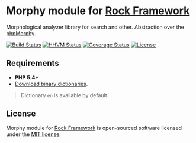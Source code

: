 Morphy module for [Rock Framework](https://github.com/romeOz/rock)
=================

Morphological analyzer library for search and other. Abstraction over the [phpMorphy](https://github.com/heromantor/phpmorphy).
	
[![Build Status](https://travis-ci.org/romeOz/rock-morphy.svg?branch=master)](https://travis-ci.org/romeOz/rock-morphy)
[![HHVM Status](http://hhvm.h4cc.de/badge/romeoz/rock-morphy.svg)](http://hhvm.h4cc.de/package/romeoz/rock-morphy)
[![Coverage Status](https://coveralls.io/repos/romeOz/rock-morphy/badge.svg?branch=master)](https://coveralls.io/r/romeOz/rock-morphy?branch=master)
[![License](https://poser.pugx.org/romeOz/rock-morphy/license.svg)](https://packagist.org/packages/romeOz/rock-morphy)
 
Requirements
-------------------
 * **PHP 5.4+**
 * [Download binary dictionaries](http://sourceforge.net/projects/phpmorphy/files/phpmorphy-dictionaries/0.3.x/).

>Dictionary `en` is available by default.

License
-------------------

Morphy module for [Rock Framework](https://github.com/romeOz/rock) is open-sourced software licensed under the [MIT license](http://opensource.org/licenses/MIT).